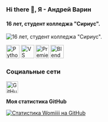 
### Hi there 👋, Я - Андрей Варин
#### 16 лет, студент колледжа "Сириус".
![16 лет, студент колледжа "Сириус".](https://upload.wikimedia.org/wikipedia/commons/f/f7/%D0%90-147_%D0%94%D0%B6%D1%83%D0%B1%D0%B3%D0%B0_%E2%80%94_%D0%A1%D0%BE%D1%87%D0%B8%2C_%D0%BA%D0%BC_195%2C_%D0%A5%D0%BE%D1%81%D1%82%D0%B8%D0%BD%D1%81%D0%BA%D0%B0%D1%8F_%D1%8D%D1%81%D1%82%D0%B0%D0%BA%D0%B0%D0%B4%D0%B0.jpg)


<p align="left">
<a href="https://www.python.org/" target="_blank" rel="noreferrer"><img src="https://raw.githubusercontent.com/danielcranney/readme-generator/main/public/icons/skills/python-colored.svg" alt="Python" title="Python" width="36" height="36" /></a> <a href="https://code.visualstudio.com/" target="_blank" rel="noreferrer"><img src="https://raw.githubusercontent.com/danielcranney/readme-generator/main/public/icons/skills/visualstudiocode-colored.svg" alt="VS Code" title="VS Code" width="36" height="36" /></a> <a href="https://www.adobe.com/uk/products/premiere.html" target="_blank" rel="noreferrer"><img src="https://raw.githubusercontent.com/danielcranney/readme-generator/main/public/icons/skills/premierepro-colored-dark.svg" alt="Premiere Pro" title="Premiere Pro" width="36" height="36" /></a> <a href="https://www.blender.org/" target="_blank" rel="noreferrer"><img src="https://raw.githubusercontent.com/danielcranney/readme-generator/main/public/icons/skills/blender-colored.svg" alt="Blender" title="Blender" width="36" height="36" /></a>
</p>

### Социальные сети

<p align="left"> <a href="https://www.github.com/Womi" target="_blank" rel="noreferrer"> <picture> <source media="(prefers-color-scheme: dark)" srcset="https://raw.githubusercontent.com/danielcranney/readme-generator/main/public/icons/socials/github-dark.svg" /> <source media="(prefers-color-scheme: light)" srcset="https://raw.githubusercontent.com/danielcranney/readme-generator/main/public/icons/socials/github.svg" /> <img src="https://raw.githubusercontent.com/danielcranney/readme-generator/main/public/icons/socials/github.svg" width="32" height="32" alt="GitHub" title="GitHub" /> </picture> </a></p>


<b>Моя статистика GitHub</b>

<a href="http://www.github.com/Womiiii"><img src="https://github-readme-stats.vercel.app/api?username=Womiiii&show_icons=true&hide=&title_color=0891b2&text_color=ffffff&icon_color=0891b2&bg_color=1c1917&hide_border=true&show_icons=true" alt="Статистика Womiiii на GitHub" /></a>












